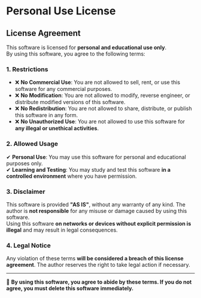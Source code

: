 # Personal Use License  

## License Agreement  

This software is licensed for **personal and educational use only**.  
By using this software, you agree to the following terms:  

### 1. **Restrictions**  
- ❌ **No Commercial Use**: You are not allowed to sell, rent, or use this software for any commercial purposes.  
- ❌ **No Modification**: You are not allowed to modify, reverse engineer, or distribute modified versions of this software.  
- ❌ **No Redistribution**: You are not allowed to share, distribute, or publish this software in any form.  
- ❌ **No Unauthorized Use**: You are not allowed to use this software for **any illegal or unethical activities**.  

### 2. **Allowed Usage**  
✔ **Personal Use**: You may use this software for personal and educational purposes only.  
✔ **Learning and Testing**: You may study and test this software **in a controlled environment** where you have permission.  

### 3. **Disclaimer**  
This software is provided **"AS IS"**, without any warranty of any kind. The author is **not responsible** for any misuse or damage caused by using this software.  
Using this software **on networks or devices without explicit permission is illegal** and may result in legal consequences.  

### 4. **Legal Notice**  
Any violation of these terms **will be considered a breach of this license agreement**. The author reserves the right to take legal action if necessary.  

---

📌 **By using this software, you agree to abide by these terms. If you do not agree, you must delete this software immediately.**
